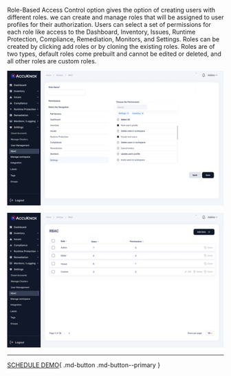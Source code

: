 Role-Based Access Control option gives the option of creating users with different roles. we can create and manage roles that will be assigned to user profiles for their authorization. Users can select a set of permissions for each role like access to the Dashboard, Inventory, Issues, Runtime Protection, Compliance, Remediation, Monitors, and Settings. Roles can be created by clicking add roles or by cloning the existing roles. Roles are of two types, default roles come prebuilt and cannot be edited or deleted, and all other roles are custom roles. 

![](images/rbac-1.jpg)


![](images/rbac-2.jpg)

- - - 
[SCHEDULE DEMO](https://www.accuknox.com/contact-us){ .md-button .md-button--primary }